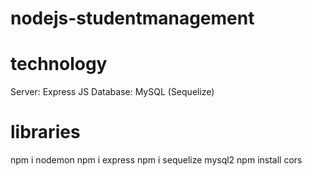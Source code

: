 # nodejs-studentmanagement

# technology
Server: Express JS
Database: MySQL (Sequelize)

# libraries
npm i nodemon
npm i express
npm i sequelize mysql2
npm install cors